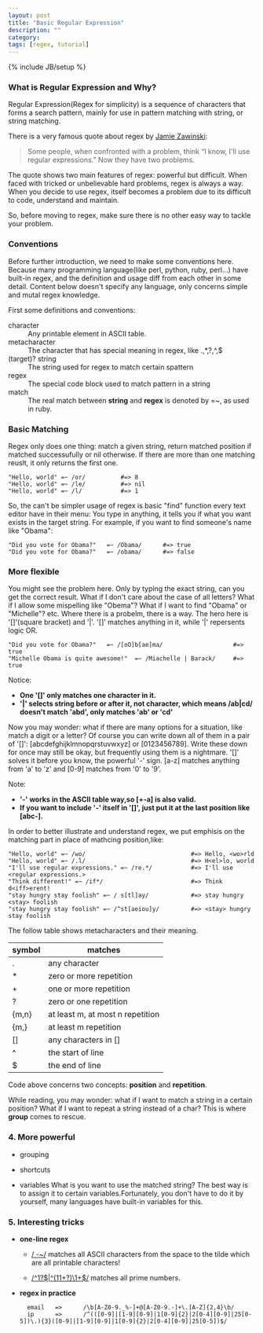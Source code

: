 ```yaml
---
layout: post
title: "Basic Regular Expression"
description: ""
category: 
tags: [regex, tutorial]
---
```

{% include JB/setup %}


### What is Regular Expression and Why? 
Regular Expression(Regex for simplicity) is a sequence of characters that forms a search pattern, mainly for use in pattern matching with string, or string matching.

There is a very famous quote about regex by [Jamie Zawinski](http://www.jwz.org/):
> Some people, when confronted with a problem, 
> think “I know, I'll use regular expressions.”
> Now they have two problems.

The quote shows two main features of regex: powerful but difficult. When faced with tricked or unbelievable hard problems, regex is always a way. When you decide to use regex, itself becomes a problem due to its difficult to code, understand and maintain.

So, before moving to regex, make sure there is no other easy way to tackle your problem. 

### Conventions
Before further introduction, we need to make some conventions here. Because many programming language(like perl, python, ruby, perl...) have built-in regex, and the definition and usage diff from each other in some detail. Content below doesn't specify any language, only concerns simple and mutal regex knowledge.


First some definitions and conventions:
<dl>
<dt>character</dt>
<dd>Any printable element in ASCII table.</dd>

<dt>metacharacter</dt>
<dd>The character that has special meaning in regex, like .,*,?,^,$</dd>

<dt>(target)? string</dt>
<dd>The string used for regex to match certain spattern</dd>

<dt>regex</dt>
<dd>The special code block used to match pattern in a string</dd>

<dt>match</dt>
<dd>The real match between <strong>string</strong> and <strong>regex</strong> is denoted by =~, as used in ruby.</dd>
</dl>


### Basic Matching
Regex only does one thing: match a given string, return matched position if matched successufully or nil otherwise. If there are more than one matching reuslt, it only returns the first one.


	"Hello, world" =~ /or/			#=> 8  
	"Hello, world" =~ /le/   		#=> nil
	"Hello, world" =~ /l/			#=> 1

So, the can't be simpler usage of regex is basic "find" function every text editor have in their menu: You type in anything, 
it tells you if what you want exists in the target string. For example, if you want to find someone's name like "Obama":

    "Did you vote for Obama?"   =~ /Obama/      #=> true
    "Did you vote for Obama?"   =~ /obama/      #=> false

### More flexible
You might see the problem here. Only by typing the exact string, can you get the correct result. What if I don't care about the case of 
all letters? What if I allow some mispelling like "Obema"? What if I want to find "Obama" or "Michelle"? etc.
Where there is a probelm, there is a way. The hero here is '[]'(square bracket) and '|'. '[]' matches anything in it, while '|' repersents logic
OR.


    "Did you vote for Obama?"   =~ /[oO]b[ae]ma/                    #=> true
    "Michelle Obama is quite awesome!"  =~ /Miachelle | Barack/     #=> true

Notice:
* __One '[]' only matches one character in it.__
* __'|' selects string before or after it, not character, which means /ab|cd/ doesn't match 'abd', only matches 'ab' or 'cd'__

Now you may wonder: what if there are many options for a situation, like match a digit or a letter? Of course you can write down 
all of them in a pair of '[]': [abcdefghijklmnopqrstuvwxyz] or [0123456789]. Write these down for once may still be okay, but frequently using them 
is a nightmare. '[]' solves it before you know, the powerful '-' sign. [a-z] matches anything from 'a' to 'z' and [0-9] matches from '0' to '9'.


Note:  
* __'-' works in the ASCII table way,so [+-a] is also valid.__
* __If you want to include '-' itself in '[]', just put it at the last position like [abc-].__ 

In order to better illustrate and understand regex, we put emphisis on the matching part in place of mathcing position,like:  

	"Hello, world" =~ /wo/								#=> Hello, <wo>rld
	"Hello, world" =~ /.l/								#=> H<el>lo, world
	"I'll use regular expressions." =~ /re.*/			#=> I'll use <regular expressions.>
	"Think different!" =~ /if*/							#=> Think d<iff>erent!
	"stay hungry stay foolish" =~ / s[tl]ay/			#=> stay hungry <stay> foolish 
	"stay hungry stay foolish" =~ /^st[aeiou]y/			#=> <stay> hungry stay foolish
	
 
The follow table shows metacharacters and their meaning.

| symbol	| matches                          |
|-----------|----------------------------------|
| .	        | any character                    |
| *	        | zero or more repetition          | 
| +         | one or more repetition           | 
| ?	        | zero or one repetition           |
| {m,n}	    | at least m, at most n repetition |
| {m,}      | at least m repetition            |
| []	    | any characters in []             |
| ^         | the start of line                |
| $         | the end of line                  |


Code above concerns two concepts: **position** and **repetition**. 


While reading, you may wonder: what if I want to match a string in a certain position? What if I want to repeat a string instead of a char? This is where **group** comes to rescue.
 
### 4. More powerful
* grouping
	
* shortcuts

* variables
	What is you want to use the matched string? The best way is to assign it to certain variables.Fortunately, you don't have to do it by yourself, many languages have built-in variables for this.  
	

### 5. Interesting tricks
* __one-line regex__
	- [/ -~/](http://www.catonmat.net/blog/my-favorite-regex/)  matches all ASCII characters from the space to the tilde which are all printable characters!
	

	- [/^1?$|^(11+?)\1+$/](http://coolshell.cn/articles/2704.html) matches all prime numbers.
	
* __regex in practice__
  
		email   =>		/\b[A-Z0-9._%-]+@[A-Z0-9.-]+\.[A-Z]{2,4}\b/
		ip		=>		/^(([0-9]|[1-9][0-9]|1[0-9]{2}|2[0-4][0-9]|25[0-5])\.){3}([0-9]|[1-9][0-9]|1[0-9]{2}|2[0-4][0-9]|25[0-5])$/
